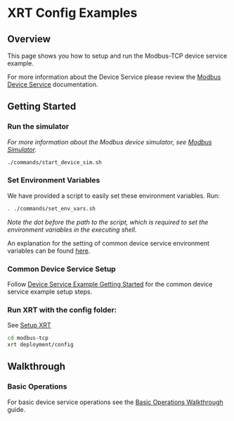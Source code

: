 # XRT Config Examples

## Overview

This page shows you how to setup and run the Modbus-TCP device service example.

For more information about the Device Service please review the [Modbus Device Service](hhttps://docs.iotechsys.com/edge-xrt20/device-service-components/modbus-device-service-component.html) documentation.

## Getting Started

### **Run the simulator**

*For more information about the Modbus device simulator, see [Modbus Simulator](https://docs.iotechsys.com/edge-xrt20/simulators/modbus/overview.html).*

```bash
./commands/start_device_sim.sh
```

### **Set Environment Variables**

We have provided a script to easily set these environment variables. Run:

```bash
. ./commands/set_env_vars.sh
```

*Note the dot before the path to the script, which is required to set the environment variables in the executing shell.*

An explanation for the setting of common device service environment variables can be
found [here](../interactive-walkthrough/ds-getting-started-common.md#Device-service-configuration-setup).

### **Common Device Service Setup**

Follow [Device Service Example Getting Started](../interactive-walkthrough/ds-getting-started-common.md) for the common device service example setup steps.

### **Run XRT with the config folder:**

See [Setup XRT](../interactive-walkthrough/setup-xrt.md)

```bash
cd modbus-tcp
xrt deployment/config
```

## Walkthrough

### Basic Operations

For basic device service operations see the [Basic Operations Walkthrough](../interactive-walkthrough/basic-operations.md) guide.

